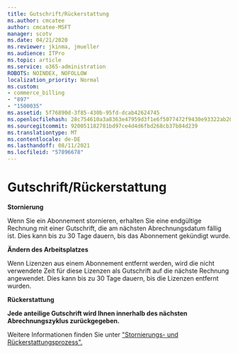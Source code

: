 ```yaml
---
title: Gutschrift/Rückerstattung
ms.author: cmcatee
author: cmcatee-MSFT
manager: scotv
ms.date: 04/21/2020
ms.reviewer: jkinma, jmueller
ms.audience: ITPro
ms.topic: article
ms.service: o365-administration
ROBOTS: NOINDEX, NOFOLLOW
localization_priority: Normal
ms.custom:
- commerce_billing
- "897"
- "1500035"
ms.assetid: 5f76890d-3f85-430b-95fd-dcab42624745
ms.openlocfilehash: 28c754610a3a8363e47959d3f1e6f5077472f9430e93322ab20cba2ad0ac7390
ms.sourcegitcommit: 920051182781bd97ce4d4d6fbd268cb37b84d239
ms.translationtype: MT
ms.contentlocale: de-DE
ms.lasthandoff: 08/11/2021
ms.locfileid: "57896678"
---
```

# <a name="creditrefund"></a>Gutschrift/Rückerstattung

**Stornierung**
  
Wenn Sie ein Abonnement stornieren, erhalten Sie eine endgültige Rechnung mit einer Gutschrift, die am nächsten Abrechnungsdatum fällig ist. Dies kann bis zu 30 Tage dauern, bis das Abonnement gekündigt wurde.
  
**Ändern des Arbeitsplatzes**
  
Wenn Lizenzen aus einem Abonnement entfernt werden, wird die nicht verwendete Zeit für diese Lizenzen als Gutschrift auf die nächste Rechnung angewendet. Dies kann bis zu 30 Tage dauern, bis die Lizenzen entfernt wurden.

**Rückerstattung**

**Jede anteilige Gutschrift wird Ihnen innerhalb des nächsten Abrechnungszyklus zurückgegeben.**

Weitere Informationen finden Sie unter ["Stornierungs- und Rückerstattungsprozess".](https://docs.microsoft.com/microsoft-365/commerce/subscriptions/cancel-your-subscription) 

